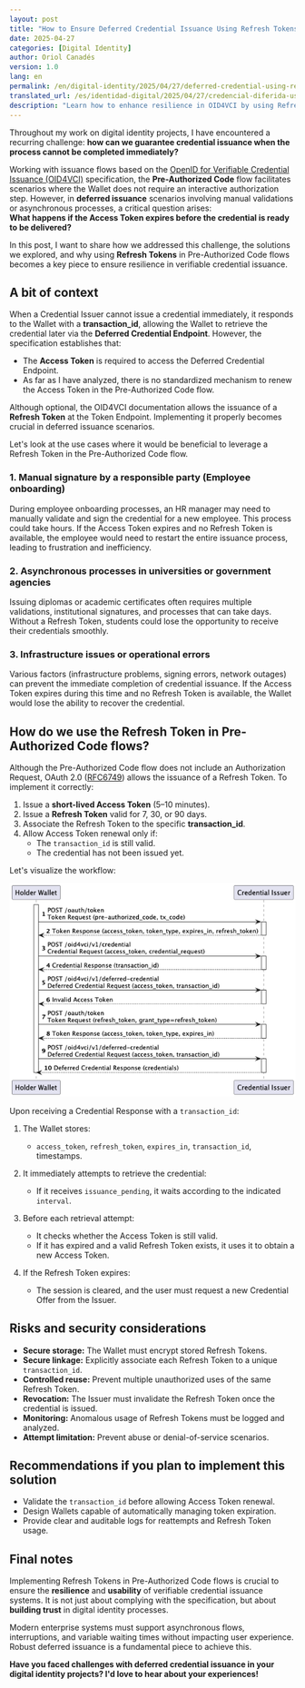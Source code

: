 ```yaml
---
layout: post
title: "How to Ensure Deferred Credential Issuance Using Refresh Tokens"
date: 2025-04-27
categories: [Digital Identity]
author: Oriol Canadés
version: 1.0
lang: en
permalink: /en/digital-identity/2025/04/27/deferred-credential-using-refresh-token/
translated_url: /es/identidad-digital/2025/04/27/credencial-diferida-usando-refresh-token/
description: "Learn how to enhance resilience in OID4VCI by using Refresh Tokens in Pre-Authorized Code flows for deferred credential issuance scenarios."
---
```


Throughout my work on digital identity projects, I have encountered a recurring challenge: **how can we guarantee credential issuance when the process cannot be completed immediately?**

Working with issuance flows based on the [OpenID for Verifiable Credential Issuance (OID4VCI)](https://openid.github.io/OpenID4VCI/openid-4-verifiable-credential-issuance-wg-draft.html) specification, the **Pre-Authorized Code** flow facilitates scenarios where the Wallet does not require an interactive authorization step. However, in **deferred issuance** scenarios involving manual validations or asynchronous processes, a critical question arises:  
**What happens if the Access Token expires before the credential is ready to be delivered?**

In this post, I want to share how we addressed this challenge, the solutions we explored, and why using **Refresh Tokens** in Pre-Authorized Code flows becomes a key piece to ensure resilience in verifiable credential issuance.

## A bit of context

When a Credential Issuer cannot issue a credential immediately, it responds to the Wallet with a **transaction_id**, allowing the Wallet to retrieve the credential later via the **Deferred Credential Endpoint**. However, the specification establishes that:

- The **Access Token** is required to access the Deferred Credential Endpoint.
- As far as I have analyzed, there is no standardized mechanism to renew the Access Token in the Pre-Authorized Code flow.

Although optional, the OID4VCI documentation allows the issuance of a **Refresh Token** at the Token Endpoint. Implementing it properly becomes crucial in deferred issuance scenarios.

Let's look at the use cases where it would be beneficial to leverage a Refresh Token in the Pre-Authorized Code flow.

### 1. Manual signature by a responsible party (Employee onboarding)

During employee onboarding processes, an HR manager may need to manually validate and sign the credential for a new employee. This process could take hours. If the Access Token expires and no Refresh Token is available, the employee would need to restart the entire issuance process, leading to frustration and inefficiency.

### 2. Asynchronous processes in universities or government agencies

Issuing diplomas or academic certificates often requires multiple validations, institutional signatures, and processes that can take days. Without a Refresh Token, students could lose the opportunity to receive their credentials smoothly.

### 3. Infrastructure issues or operational errors

Various factors (infrastructure problems, signing errors, network outages) can prevent the immediate completion of credential issuance. If the Access Token expires during this time and no Refresh Token is available, the Wallet would lose the ability to recover the credential.

## How do we use the Refresh Token in Pre-Authorized Code flows?

Although the Pre-Authorized Code flow does not include an Authorization Request, OAuth 2.0 ([RFC6749](https://datatracker.ietf.org/doc/html/rfc6749)) allows the issuance of a Refresh Token. To implement it correctly:

1. Issue a **short-lived Access Token** (5–10 minutes).
2. Issue a **Refresh Token** valid for 7, 30, or 90 days.
3. Associate the Refresh Token to the specific **transaction_id**.
4. Allow Access Token renewal only if:
   - The `transaction_id` is still valid.
   - The credential has not been issued yet.

Let's visualize the workflow:

![Deferred Credential Using Refresh Token](/assets/img/posts/deferred-credential-using-refresh-token.png)

Upon receiving a Credential Response with a `transaction_id`:

1. The Wallet stores:
   - `access_token`, `refresh_token`, `expires_in`, `transaction_id`, timestamps.

2. It immediately attempts to retrieve the credential:
   - If it receives `issuance_pending`, it waits according to the indicated `interval`.

3. Before each retrieval attempt:
   - It checks whether the Access Token is still valid.
   - If it has expired and a valid Refresh Token exists, it uses it to obtain a new Access Token.

4. If the Refresh Token expires:
   - The session is cleared, and the user must request a new Credential Offer from the Issuer.

## Risks and security considerations

- **Secure storage:** The Wallet must encrypt stored Refresh Tokens.
- **Secure linkage:** Explicitly associate each Refresh Token to a unique `transaction_id`.
- **Controlled reuse:** Prevent multiple unauthorized uses of the same Refresh Token.
- **Revocation:** The Issuer must invalidate the Refresh Token once the credential is issued.
- **Monitoring:** Anomalous usage of Refresh Tokens must be logged and analyzed.
- **Attempt limitation:** Prevent abuse or denial-of-service scenarios.

## Recommendations if you plan to implement this solution

- Validate the `transaction_id` before allowing Access Token renewal.
- Design Wallets capable of automatically managing token expiration.
- Provide clear and auditable logs for reattempts and Refresh Token usage.

## Final notes

Implementing Refresh Tokens in Pre-Authorized Code flows is crucial to ensure the **resilience** and **usability** of verifiable credential issuance systems. It is not just about complying with the specification, but about **building trust** in digital identity processes.

Modern enterprise systems must support asynchronous flows, interruptions, and variable waiting times without impacting user experience. Robust deferred issuance is a fundamental piece to achieve this.

**Have you faced challenges with deferred credential issuance in your digital identity projects? I'd love to hear about your experiences!**
